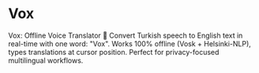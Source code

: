 # Vox
Vox: Offline Voice Translator 🎤  Convert Turkish speech to English text in real-time with one word: "Vox". Works 100% offline (Vosk + Helsinki-NLP), types translations at cursor position. Perfect for privacy-focused multilingual workflows.
